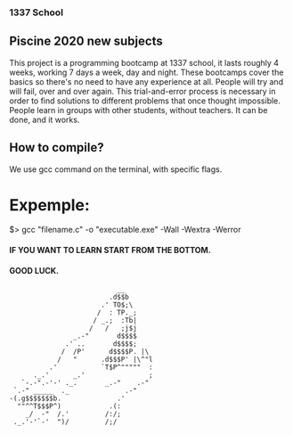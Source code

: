 ### 1337 School
## Piscine 2020 new subjects

This project is a programming bootcamp at 1337 school, it lasts roughly 4 weeks, working 7 days a week, day and night.
These bootcamps cover the basics so there's no need to have any experience at
all. People will try and will fail, over and over again. This trial-and-error
process is necessary in order to find solutions to different problems that once thought
impossible. People learn in groups with other
students, without teachers. It can be done, and it works.

## How to compile?

We use gcc command on the terminal, with specific flags.

# Expemple:

$> gcc "filename.c" -o "executable.exe" -Wall -Wextra -Werror

#### IF YOU WANT TO LEARN START FROM THE BOTTOM. 
#### GOOD LUCK.
                               __
                             .d$$b
                           .' TO$;\
                          /  : TP._;
                         / _.;  :Tb|
                        /   /   ;j$j
                    _.-"       d$$$$
                  .' ..       d$$$$;
                 /  /P'      d$$$$P. |\
                /   "      .d$$$P' |\^"l
              .'           `T$P^"""""  :
          ._.'      _.'                ;
       `-.-".-'-' ._.       _.-"    .-"
     `.-" _____  ._              .-"
    -(.g$$$$$$$b.              .'
      ""^^T$$$P^)            .(:
        _/  -"  /.'         /:/;
     ._.'-'`-'  ")/         /;/

